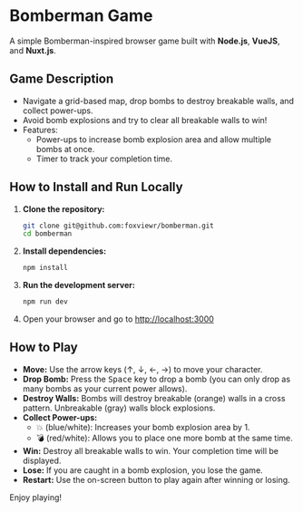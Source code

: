 # Bomberman Game

A simple Bomberman-inspired browser game built with **Node.js**, **VueJS**, and **Nuxt.js**.

## Game Description

- Navigate a grid-based map, drop bombs to destroy breakable walls, and collect power-ups.
- Avoid bomb explosions and try to clear all breakable walls to win!
- Features:
  - Power-ups to increase bomb explosion area and allow multiple bombs at once.
  - Timer to track your completion time.

## How to Install and Run Locally

1. **Clone the repository:**
   ```bash
   git clone git@github.com:foxviewr/bomberman.git
   cd bomberman
   ```
2. **Install dependencies:**
   ```bash
   npm install
   ```
3. **Run the development server:**
   ```bash
   npm run dev
   ```
4. Open your browser and go to [http://localhost:3000](http://localhost:3000)

## How to Play

- **Move:** Use the arrow keys (↑, ↓, ←, →) to move your character.
- **Drop Bomb:** Press the <kbd>Space</kbd> key to drop a bomb (you can only drop as many bombs as your current power allows).
- **Destroy Walls:** Bombs will destroy breakable (orange) walls in a cross pattern. Unbreakable (gray) walls block explosions.
- **Collect Power-ups:**
  - 💥 (blue/white): Increases your bomb explosion area by 1.
  - 💣 (red/white): Allows you to place one more bomb at the same time.
- **Win:** Destroy all breakable walls to win. Your completion time will be displayed.
- **Lose:** If you are caught in a bomb explosion, you lose the game.
- **Restart:** Use the on-screen button to play again after winning or losing.

Enjoy playing!
